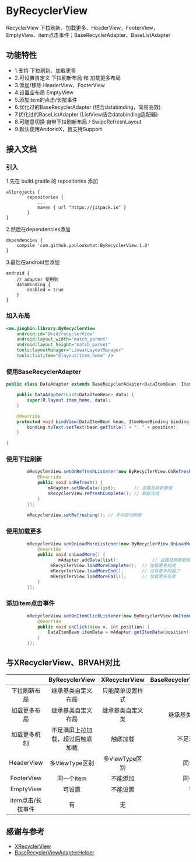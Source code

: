 # ByRecyclerView
RecyclerView 下拉刷新、加载更多、HeaderView，FooterView，EmptyView、item点击事件；BaseRecyclerAdapter、BaseListAdapter


## 功能特性
 - 1.支持 下拉刷新、加载更多
 - 2.可设置自定义 下拉刷新布局 和 加载更多布局
 - 3.添加/移除 HeaderView、FooterView
 - 4.设置空布局 EmptyView
 - 5.添加item的点击/长按事件
 - 6.优化过的BaseRecyclerAdapter (结合databinding，简易高效)
 - 7.优化过的BaseListAdapter (ListView结合databinding适配器)
 - 8.可随意切换 自带下拉刷新布局 / SwipeRefreshLayout
 - 9.默认使用AndoridX，且支持Support


## 接入文档
### 引入

1.先在 build.gradle 的 repositories 添加

```
allprojects {
		repositories {
			...
			maven { url "https://jitpack.io" }
		}
}
```

2.然后在dependencies添加

```
dependencies {
	compile 'com.github.youlookwhat:ByRecyclerView:1.0'
}
```

3.最后在android里添加

```
android {
    // adapter 使用到
    dataBinding {
        enabled = true
    }
}

```

### 加入布局
```xml
<me.jingbin.library.ByRecyclerView
    android:id="@+id/recyclerView"
    android:layout_width="match_parent"
    android:layout_height="match_parent"
    tools:layoutManager="LinearLayoutManager"
    tools:listitem="@layout/item_home" />
```

### 使用BaseRecyclerAdapter
```java
public class DataAdapter extends BaseRecyclerAdapter<DataItemBean, ItemHomeBinding> {

    public DataAdapter(List<DataItemBean> data) {
        super(R.layout.item_home, data);
    }

    @Override
    protected void bindView(DataItemBean bean, ItemHomeBinding binding, int position) {
        binding.tvText.setText(bean.getTitle() + ": " + position);
    }

}
```

### 使用下拉刷新
```java
        mRecyclerView.setOnRefreshListener(new ByRecyclerView.OnRefreshListener() {
            @Override
            public void onRefresh() {
                mAdapter.setNewData(list);       // 设置及刷新数据
                mRecyclerView.refreshComplete(); // 刷新完成
            }
        });
        
        mRecyclerView.setRefreshing(); // 手动启动刷新
```

### 使用加载更多
```java
        mRecyclerView.setOnLoadMoreListener(new ByRecyclerView.OnLoadMoreListener() {
            @Override
            public void onLoadMore() {
					mAdapter.addData(list);             // 设置及刷新数据
                 mRecyclerView.loadMoreComplete();  // 加载更多完成 
                 mRecyclerView.loadMoreEnd();       // 没有更多内容了
                 mRecyclerView.loadMoreFail();      // 加载更多失败
            }
        });
```


### 添加item点击事件
```java
		mRecyclerView.setOnItemClickListener(new ByRecyclerView.OnItemClickListener() {
            @Override
            public void onClick(View v, int position) {
	            DataItemBean itemData = mAdapter.getItemData(position);
            }
        });
```


<!--## Demo-->


## 与XRecyclerView、BRVAH对比

<!--ByRecyclerView 借鉴了XRecyclerView和BRVAH的很多地方。

 - 其中上拉刷新、加载更多、添加HeaderView参考于XRecyclerView，且在其基础上进行了深度优化，使其可以设置自定义的下拉刷新布局 和 加载更多布局。
 - FooterView、EmptyView、item点击/长按事件 参考于BRVAH，优化了BRVAH的加载更多逻辑，使其首屏上拉才加载而不是不足一屏才加载。-->

||ByRecyclerView|XRecyclerView|BaseRecyclerViewAdapterHelper|
|:--:|:--:|:--:|:--:|
|下拉刷新布局|继承基类自定义布局|只能简单设置样式|无|
|加载更多布局|继承基类自定义布局|继承基类自定义类|继承基类设置对应布局|
|加载更多机制|不足满屏上拉加载，超过后触底加载|触底加载|不足满屏即加载|
|HeaderView|多ViewType区别|多ViewType区别|同一个item|
|FooterView|同一个item|不能添加|同一个item|
|EmptyView|可设置|不能设置|可设置|
|item点击/长按事件|有|无|有|


## 感谢与参考
 - [XRecyclerView](https://github.com/XRecyclerView/XRecyclerView)
 - [BaseRecyclerViewAdapterHelper](https://github.com/CymChad/BaseRecyclerViewAdapterHelper)


